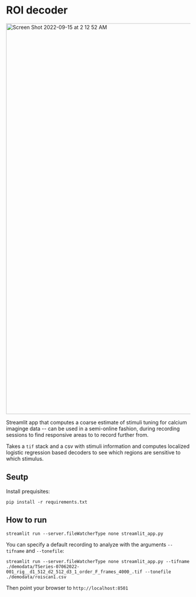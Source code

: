 # ROI decoder

<img width="1065" alt="Screen Shot 2022-09-15 at 2 12 52 AM" src="https://user-images.githubusercontent.com/7505975/190500757-f10a3bf4-984c-46b9-906c-fa0fc89cc423.png">

Streamlit app that computes a coarse estimate of stimuli tuning for calcium imaginge data -- can be used in a semi-online fashion, during recording sessions to find responsive areas to to record further from. 

Takes a `tif` stack and a csv with stimuli information and computes localized logistic regression based decoders to see which regions are sensitive to which stimulus.

## Seutp

Install prequisites:
```
pip install -r requirements.txt
```

## How to run

```
streamlit run --server.fileWatcherType none streamlit_app.py
```

You can specify a default recording to analyze with the arguments `--tifname` and `--tonefile`:
```
streamlit run --server.fileWatcherType none streamlit_app.py --tifname ./demodata/TSeries-07062022-001_rig__d1_512_d2_512_d3_1_order_F_frames_4000_.tif --tonefile ./demodata/roiscan1.csv
```

Then point your browser to `http://localhost:8501`

